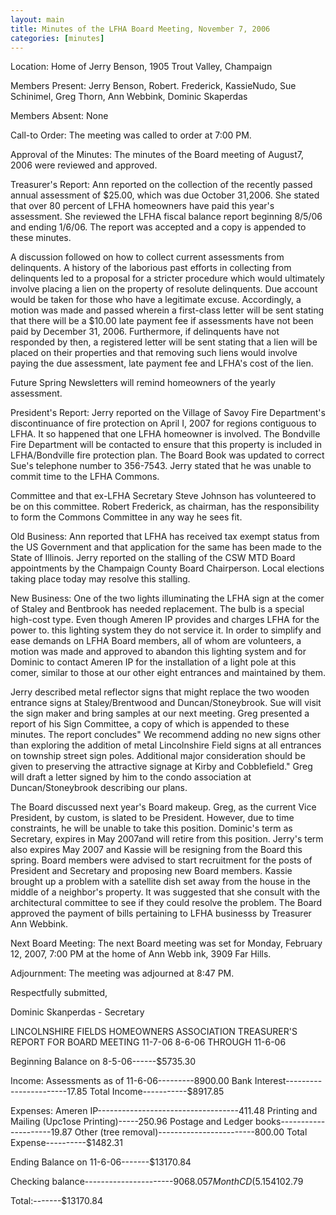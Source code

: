 ```yaml
---
layout: main
title: Minutes of the LFHA Board Meeting, November 7, 2006
categories: [minutes]
---
```


Location: Home of Jerry Benson, 1905 Trout Valley, Champaign

Members Present: Jerry Benson, Robert. Frederick, KassieNudo, Sue
Schinimel, Greg Thorn, Ann Webbink, Dominic Skaperdas

Members Absent: None

Call-to Order: The meeting was called to order at 7:00 PM.

Approval of the Minutes: The minutes of the Board meeting of
August7, 2006 were reviewed and approved.

Treasurer's Report: 
  Ann reported on the collection of the recently passed annual
assessment of $25.00, which was due October 31,2006. She stated that
over 80 percent of LFHA homeowners have paid this year's assessment.
She reviewed the LFHA fiscal balance report beginning 8/5/06 and
ending 1/6/06. The report was accepted and a copy is appended to
these minutes.

  A discussion followed on how to collect current assessments from
delinquents. A history of the laborious past efforts in collecting
from delinquents led to a proposal for a stricter procedure which
would ultimately involve placing a lien on the property of resolute
delinquents. Due account would be taken for those who have a
legitimate excuse. Accordingly, a motion was made and passed wherein
a first-class letter will be sent stating that there will be a
$10.00 late payment fee if assessments have not been paid by
December 31, 2006. Furthermore, if delinquents have not responded by
then, a registered letter will be sent stating that a lien will be
placed on their properties and that removing such liens would
involve paying the due assessment, late payment fee and LFHA's cost
of the lien.

  Future Spring Newsletters will remind homeowners of the yearly
assessment.

President's Report: 
  Jerry reported on the Village of Savoy Fire Department's
discontinuance of fire protection on April I, 2007 for regions
contiguous to LFHA. It so happened that one LFHA homeowner is
involved. The Bondville Fire Department will be contacted to ensure
that this property is included in LFHA/Bondville fire protection
plan. The Board Book was updated to correct Sue's telephone number
to 356-7543. Jerry stated that he was unable to commit time to the
LFHA Commons.

  Committee and that ex-LFHA Secretary Steve Johnson has volunteered
to be on this committee. Robert Frederick, as chairman, has the
responsibility to form the Commons Committee in any way he sees fit.

Old Business: 
  Ann reported that LFHA has received tax exempt status from the US
Government and that application for the same has been made to the
State of Illinois. Jerry reported on the stalling of the CSW MTD
Board appointments by the Champaign County Board Chairperson. Local
elections taking place today may resolve this stalling.

New Business: 
  One of the two lights illuminating the LFHA sign at the comer of
Staley and Bentbrook has needed replacement. The bulb is a special
high-cost type. Even though Ameren IP provides and charges LFHA for
the power to. this lighting system they do not service it. In order
to simplify and ease demands on LFHA Board members, all of whom are
volunteers, a motion was made and approved to abandon this lighting
system and for Dominic to contact Ameren IP for the installation of
a light pole at this comer, similar to those at our other eight
entrances and maintained by them.

  Jerry described metal reflector signs that might replace the two
wooden entrance signs at Staley/Brentwood and Duncan/Stoneybrook.
Sue will visit the sign maker and bring samples at our next meeting.
Greg presented a report of his Sign Committee, a copy of which is
appended to these minutes. The report concludes" We recommend adding
no new signs other than exploring the addition of metal Lincolnshire
Field signs at all entrances on township street sign poles.
Additional major consideration should be given to preserving the
attractive signage at Kirby and Cobblefield." Greg will draft a
letter signed by him to the condo association at Duncan/Stoneybrook
describing our plans.

  The Board discussed next year's Board makeup. Greg, as the current
Vice President, by custom, is slated to be President. However, due
to time constraints, he will be unable to take this position.
Dominic's term as Secretary, expires in May 2007and will retire from
this position. Jerry's term also expires May 2007 and Kassie will be
resigning from the Board this spring. Board members were advised to
start recruitment for the posts of President and Secretary and
proposing new Board members.
Kassie brought up a problem with a satellite dish set away from the
house in the middle of a neighbor's property. It was suggested that
she consult with the architectural committee to see if they could
resolve the problem.
The Board approved the payment of bills pertaining to LFHA businesss
by Treasurer Ann Webbink.

Next Board Meeting: The next Board meeting was set for Monday,
February 12, 2007, 7:00 PM at the home of Ann Webb ink, 3909 Far
Hills.

Adjournment: The meeting was adjourned at 8:47 PM.

Respectfully submitted,

Dominic Skanperdas - Secretary


LINCOLNSHIRE FIELDS HOMEOWNERS ASSOCIATION 
TREASURER'S REPORT FOR BOARD MEETING 11-7-06 
8-6-06 THROUGH 11-6-06

Beginning Balance on 8-5-06------$5735.30

Income: 
Assessments as of 11-6-06---------8900.00 
Bank Interest-----------------------17.85 
Total Income-----------$8917.85 

Expenses: 
Ameren IP-----------------------------------411.48
Printing and Mailing (Upc1ose Printing)-----250.96
Postage and Ledger books---------------------19.87
Other (tree removal)------------------------800.00
Total Expense----------$1482.31

Ending Balance on 11-6-06-------$13170.84

Checking balance----------------------$9068.05
7 Month CD (5.15% APY) matures 3/07---$4102.79

Total:-------$13170.84
